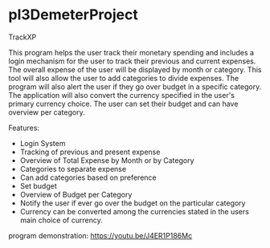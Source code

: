 # pl3DemeterProject
TrackXP

This program helps the user track their monetary spending and includes a login mechanism for the user to track their previous and current expenses. The overall expense of the user will be displayed by month or category. This tool will also allow the user to add categories to divide expenses. The program will also alert the user if they go over budget in a specific category. The application will also convert the currency specified in the user's primary currency choice. The user can set their budget and can have overview per category.

Features:
- Login System
- Tracking of previous and present expense
- Overview of Total Expense by Month or by Category
- Categories to separate expense
- Can add categories based on preference
- Set budget
- Overview of Budget per Category
- Notify the user if ever go over the budget on the particular category
- Currency can be converted among the currencies stated in the users main choice of currency.


program demonstration: 
https://youtu.be/J4ER1P186Mc
